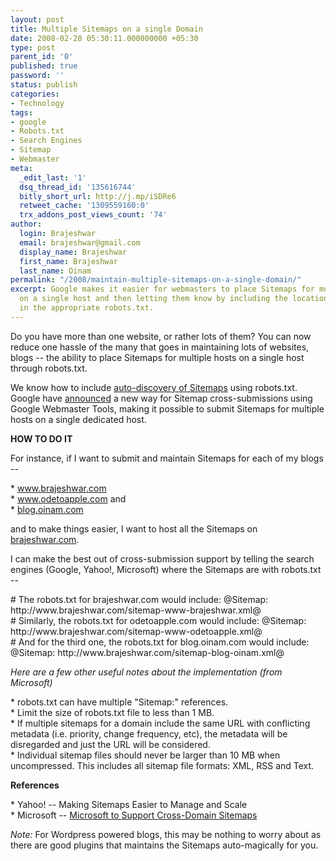 ```yaml
---
layout: post
title: Multiple Sitemaps on a single Domain
date: 2008-02-28 05:30:11.000000000 +05:30
type: post
parent_id: '0'
published: true
password: ''
status: publish
categories:
- Technology
tags:
- google
- Robots.txt
- Search Engines
- Sitemap
- Webmaster
meta:
  _edit_last: '1'
  dsq_thread_id: '135616744'
  bitly_short_url: http://j.mp/iSDRe6
  retweet_cache: '1309559160:0'
  trx_addons_post_views_count: '74'
author:
  login: Brajeshwar
  email: brajeshwar@gmail.com
  display_name: Brajeshwar
  first_name: Brajeshwar
  last_name: Oinam
permalink: "/2008/maintain-multiple-sitemaps-on-a-single-domain/"
excerpt: Google makes it easier for webmasters to place Sitemaps for multiple hosts
  on a single host and then letting them know by including the location of these Sitemaps
  in the appropriate robots.txt.
---
```

<p>Do you have more than one website, or rather lots of them? You can now reduce one hassle of the many that goes in maintaining lots of websites, blogs -- the ability to place Sitemaps for multiple hosts on a single host through robots.txt.</p>
<p>We know how to include <a href="http://www.brajeshwar.com/2007/just-add-to-your-robotstxt-no-need-to-submit-sitemap-to-google/">auto-discovery of Sitemaps</a> using robots.txt. Google have <a href="http://googlewebmastercentral.blogspot.com/2008/02/cross-submissions-via-robotstxt-on.html">announced</a> a new way for Sitemap cross-submissions using Google Webmaster Tools, making it possible to submit Sitemaps for multiple hosts on a single dedicated host.</p>

<p><strong>HOW TO DO IT</strong></p>
<p>For instance, if I want to submit and maintain Sitemaps for each of my blogs --</p>
<p>* <a href="http://www.brajeshwar.com/">www.brajeshwar.com</a><br />
* <a href="http://www.odetoapple.com/">www.odetoapple.com</a> and<br />
* <a href="http://blog.oinam.com/">blog.oinam.com</a></p>
<p>and to make things easier, I want to host all the Sitemaps on <a href="http://www.brajeshwar.com/">brajeshwar.com</a>.</p>
<p>I can make the best out of cross-submission support by telling the search engines (Google, Yahoo!, Microsoft) where the Sitemaps are with robots.txt --</p>
<p># The robots.txt for brajeshwar.com would include: @Sitemap: http://www.brajeshwar.com/sitemap-www-brajeshwar.xml@<br />
# Similarly, the robots.txt for odetoapple.com would include: @Sitemap: http://www.brajeshwar.com/sitemap-www-odetoapple.xml@<br />
# And for the third one, the robots.txt for blog.oinam.com would include: @Sitemap: http://www.brajeshwar.com/sitemap-blog-oinam.xml@</p>
<p><!-- adman --></p>
<p><em>Here are a few other useful notes about the implementation (from Microsoft)</em></p>
<p>* robots.txt can have multiple "Sitemap:" references.<br />
* Limit the size of robots.txt file to less than 1 MB.<br />
* If multiple sitemaps for a domain include the same URL with conflicting metadata (i.e. priority, change frequency, etc), the metadata will be disregarded and just the URL will be considered.<br />
* Individual sitemap files should never be larger than 10 MB when uncompressed. This includes all sitemap file formats: XML, RSS and Text.</p>
<p><strong>References</strong></p>
<p>* Yahoo! -- Making Sitemaps Easier to Manage and Scale<br />
* Microsoft -- <a href="http://blogs.msdn.com/webmaster/archive/2008/02/27/microsoft-to-support-cross-domain-sitemaps.aspx">Microsoft to Support Cross-Domain Sitemaps</a></p>
<p><em>Note:</em> For Wordpress powered blogs, this may be nothing to worry about as there are good plugins that maintains the Sitemaps auto-magically for you.</p>
